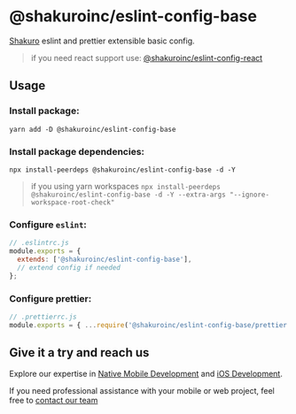 # @shakuroinc/eslint-config-base

[Shakuro](https://shakuro.com/) eslint and prettier extensible basic config.

> if you need react support use: [@shakuroinc/eslint-config-react](https://github.com/shakurocom/eslint-config-react)

## Usage

### Install package:

`yarn add -D @shakuroinc/eslint-config-base`

### Install package dependencies:

`npx install-peerdeps @shakuroinc/eslint-config-base -d -Y`

> if you using yarn workspaces `npx install-peerdeps @shakuroinc/eslint-config-base -d -Y --extra-args "--ignore-workspace-root-check"`

### Configure `eslint`:

```js
// .eslintrc.js
module.exports = {
  extends: ['@shakuroinc/eslint-config-base'],
  // extend config if needed
};
```

### Configure prettier:

```js
// .prettierrc.js
module.exports = { ...require('@shakuroinc/eslint-config-base/prettier.config') };
```

## Give it a try and reach us

Explore our expertise in <a href="https://shakuro.com/services/native-mobile-development/?utm_source=github&utm_medium=repository&utm_campaign=eslint-config">Native Mobile Development</a> and <a href="https://shakuro.com/services/ios-dev/?utm_source=github&utm_medium=repository&utm_campaign=eslint-config">iOS Development</a>.</p>

If you need professional assistance with your mobile or web project, feel free to <a href="https://shakuro.com/get-in-touch/?utm_source=github&utm_medium=repository&utm_campaign=eslint-config">contact our team</a>
